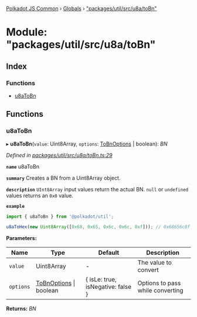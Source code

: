 [Polkadot JS Common](../README.md) › [Globals](../globals.md) › ["packages/util/src/u8a/toBn"](_packages_util_src_u8a_tobn_.md)

# Module: "packages/util/src/u8a/toBn"

## Index

### Functions

* [u8aToBn](_packages_util_src_u8a_tobn_.md#u8atobn)

## Functions

###  u8aToBn

▸ **u8aToBn**(`value`: Uint8Array, `options`: [ToBnOptions](../interfaces/_packages_util_src_types_.tobnoptions.md) | boolean): *BN*

*Defined in [packages/util/src/u8a/toBn.ts:29](https://github.com/polkadot-js/common/blob/e487d0a4/packages/util/src/u8a/toBn.ts#L29)*

**`name`** u8aToBn

**`summary`** Creates a BN from a Uint8Array object.

**`description`** 
`UInt8Array` input values return the actual BN. `null` or `undefined` values returns an `0x0` value.

**`example`** 
<BR>

```javascript
import { u8aToBn } from '@polkadot/util';

u8aToHex(new Uint8Array([0x68, 0x65, 0x6c, 0x6c, 0xf])); // 0x68656c0f
```

**Parameters:**

Name | Type | Default | Description |
------ | ------ | ------ | ------ |
`value` | Uint8Array | - | The value to convert |
`options` | [ToBnOptions](../interfaces/_packages_util_src_types_.tobnoptions.md) &#124; boolean | { isLe: true, isNegative: false } | Options to pass while converting |

**Returns:** *BN*
